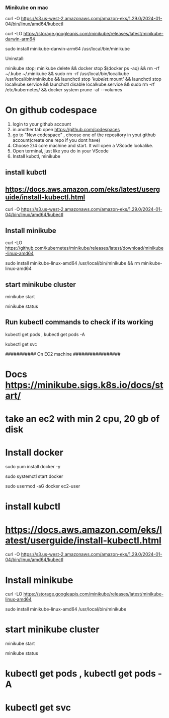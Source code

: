 ### Minikube on mac
curl -O https://s3.us-west-2.amazonaws.com/amazon-eks/1.29.0/2024-01-04/bin/linux/amd64/kubectl

curl -LO https://storage.googleapis.com/minikube/releases/latest/minikube-darwin-arm64

sudo install minikube-darwin-arm64 /usr/local/bin/minikube


Uninstall:

minikube stop; minikube delete &&
docker stop $(docker ps -aq) &&
rm -rf ~/.kube ~/.minikube &&
sudo rm -rf /usr/local/bin/localkube /usr/local/bin/minikube &&
launchctl stop '*kubelet*.mount' &&
launchctl stop localkube.service &&
launchctl disable localkube.service &&
sudo rm -rf /etc/kubernetes/ &&
docker system prune -af --volumes


# On github codespace ###

1. login to your github account 
2. in another tab open https://github.com/codespaces
3. go to "New codespace" , choose one of the repository in yout github account(create one repo if you dont have)
4. Choose 2/4 core machine and start. It will open a VScode lookalike. 
5. Open terminal, just like you do in your VScode
6. Install kubctl, minikube 

## install kubctl 

## https://docs.aws.amazon.com/eks/latest/userguide/install-kubectl.html

curl -O https://s3.us-west-2.amazonaws.com/amazon-eks/1.29.0/2024-01-04/bin/linux/amd64/kubectl


## Install minikube

curl -LO https://github.com/kubernetes/minikube/releases/latest/download/minikube-linux-amd64

sudo install minikube-linux-amd64 /usr/local/bin/minikube && rm minikube-linux-amd64


## start minikube cluster

minikube start

minikube status

## Run kubectl commands to check if its working 

kubectl get pods , kubectl get pods -A

 kubectl get svc





########### On EC2 machine  #################
# Docs https://minikube.sigs.k8s.io/docs/start/

# take an ec2 with min 2 cpu, 20 gb of disk 

# Install docker

sudo yum install docker -y

sudo systemctl start docker

sudo usermod -aG docker ec2-user

# install kubctl 

# https://docs.aws.amazon.com/eks/latest/userguide/install-kubectl.html

curl -O https://s3.us-west-2.amazonaws.com/amazon-eks/1.29.0/2024-01-04/bin/linux/amd64/kubectl


# Install minikube

curl -LO https://storage.googleapis.com/minikube/releases/latest/minikube-linux-amd64

sudo install minikube-linux-amd64 /usr/local/bin/minikube

# start minikube cluster

minikube start

minikube status


# kubectl get pods , kubectl get pods -A

# kubectl get svc
